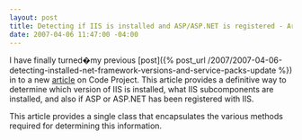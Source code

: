 ```yaml
---
layout: post
title: Detecting if IIS is installed and ASP/ASP.NET is registered - Article
date: 2007-04-06 11:47:00 -04:00
---
```


I have finally turned�my previous [post]({% post_url /2007/2007-04-06-detecting-installed-net-framework-versions-and-service-packs-update %}) in to a new [article](http://www.codeproject.com/useritems/iisdetection.asp) on Code Project. This article provides a definitive way to determine which version of IIS is installed, what IIS subcomponents are installed, and also if ASP or ASP.NET has been registered with IIS.

This article provides a single class that encapsulates the various methods required for determining this information.
